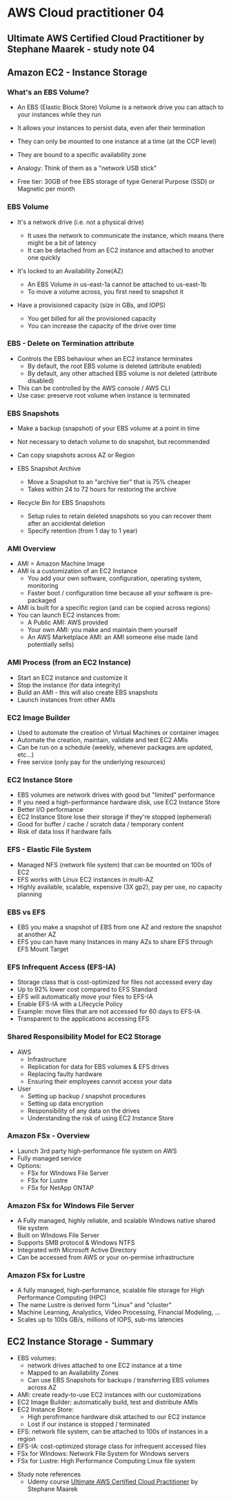 # AWS Cloud practitioner 04

## Ultimate AWS Certified Cloud Practitioner by Stephane Maarek - study note 04

## Amazon EC2 - Instance Storage

### What's an EBS Volume?
* An EBS (Elastic Block Store) Volume is a network drive you can attach to your instances while they run
* It allows your instances to persist data, even afer their termination
* They can only be mounted to one instance at a time (at the CCP level)
* They are bound to a specific availability zone  

* Analogy: Think of them as a "network USB stick"
* Free tier: 30GB of free EBS storage of type General Purpose (SSD) or Magnetic per month

### EBS Volume
* It's a network drive (i.e. not a physical drive)
  * It uses the network to communicate the instance, which means there might be a bit of latency
  * It can be detached from an EC2 instance and attached to another one quickly

* It's locked to an Availability Zone(AZ)
  * An EBS Volume in us-east-1a cannot be attached to us-east-1b
  * To move a volume across, you first need to snapshot it

* Have a provisioned capacity (size in GBs, and IOPS)
  * You get billed for all the provisioned capacity
  * You can increase the capacity of the drive over time

### EBS - Delete on Termination attribute
* Controls the EBS behaviour when an EC2 instance terminates
  * By default, the root EBS volume is deleted (attribute enabled)
  * By default, any other attached EBS volume is not deleted (attribute disabled)
* This can be controlled by the AWS console / AWS CLI
* Use case: preserve root volume when instance is terminated

### EBS Snapshots
* Make a backup (snapshot) of your EBS volume at a point in time
* Not necessary to detach volume to do snapshot, but recommended
* Can copy snapshots across AZ or Region

* EBS Snapshot Archive
  * Move a Snapshot to an "archive tier" that is 75% cheaper
  * Takes within 24 to 72 hours for restoring the archive  

* Recycle Bin for EBS Snapshots
  * Setup rules to retain deleted snapshots so you can recover them after an accidental deletion
  * Specify retention (from 1 day to 1 year)

### AMI Overview
* AMI = Amazon Machine Image
* AMI is a customization of an EC2 Instance
  * You add your own software, configuration, operating system, monitoring
  * Faster boot / configuration time because all your software is pre-packaged
* AMI is built for a specific region (and can be copied across regions)
* You can launch EC2 instances from:
  * A Public AMI: AWS provided
  * Your own AMI: you make and maintain them yourself
  * An AWS Marketplace AMI: an AMI someone else made (and potentially sells)

### AMI Process (from an EC2 Instance)
* Start an EC2 instance and customize it
* Stop the instance (for data integrity)
* Build an AMI - this will also create EBS snapshots
* Launch instances from other AMIs

### EC2 Image Builder
* Used to automate the creation of Virtual Machines or container images
* Automate the creation, maintain, validate and test EC2 AMIs
* Can be run on a schedule (weekly, whenever packages are updated, etc...)
* Free service (only pay for the underlying resources)

### EC2 Instance Store
* EBS volumes are network drives with good but "limited" performance
* If you need a high-performance hardware disk, use EC2 Instance Store
* Better I/O performance
* EC2 Instance Store lose their storage if they're stopped (ephemeral)
* Good for buffer / cache / scratch data / temporary content
* Risk of data loss if hardware fails

### EFS - Elastic File System
* Managed NFS (network file system) that can be mounted on 100s of EC2
* EFS works with Linux EC2 instances in multi-AZ
* Highly available, scalable, expensive (3X gp2), pay per use, no capacity planning

### EBS vs EFS
* EBS you make a snapshot of EBS from one AZ and restore the snapshot at another AZ
* EFS you can have many Instances in many AZs to share EFS through EFS Mount Target

### EFS Infrequent Access (EFS-IA)
* Storage class that is cost-optimized for files not accessed every day
* Up to 92% lower cost compared to EFS Standard
* EFS will automatically move your files to EFS-IA
* Enable EFS-IA with a Lifecycle Policy
* Example: move files that are not accessed for 60 days to EFS-IA
* Transparent to the applications accessing EFS

### Shared Responsibility Model for EC2 Storage
* AWS
  * Infrastructure
  * Replication for data for EBS volumes & EFS drives
  * Replacing faulty hardware
  * Ensuring their employees cannot access your data
* User
  * Setting up backup / snapshot procedures
  * Setting up data encryption
  * Responsibility of any data on the drives
  * Understanding the risk of using EC2 Instance Store

### Amazon FSx - Overview
* Launch 3rd party high-performance file system on AWS
* Fully managed service
* Options:
  * FSx for WIndows File Server
  * FSx for Lustre
  * FSx for NetApp ONTAP

### Amazon FSx for WIndows File Server
* A Fully managed, highly reliable, and scalable Windows native shared file system
* Built on WIndows File Server
* Supports SMB protocol & Windows NTFS
* Integrated with Microsoft Active Directory
* Can be accessed from AWS or your on-permise infrastructure

### Amazon FSx for Lustre
* A fully managed, high-performance, scalable file storage for High Performance Computing (HPC)
* The name Lustre is derived form "Linux" and "cluster"
* Machine Learning, Analystics, Video Processing, Financial Modeling, ...
* Scales up to 100s GB/s, millions of IOPS, sub-ms latencies

## EC2 Instance Storage - Summary
* EBS volumes:
  * network drives attached to one EC2 instance at a time
  * Mapped to an Availability Zones
  * Can use EBS Snapshots for backups / transferring EBS volumes across AZ
* AMI: create ready-to-use EC2 instances with our customizations
* EC2 Image Builder: automatically build, test and distribute AMIs
* EC2 Instance Store:
  * High perofrmance hardware disk attached to our EC2 instance
  * Lost if our instance is stopped / terminated
* EFS: network file system, can be attached to 100s of instances in a region
* EFS-IA: cost-optimized storage class for infrequent accessed files
* FSx for WIndows: Network FIle System for Windows servers
* FSx for Lustre: High Performance Computing Linux file system


- Study note references
  - Udemy course [Ultimate AWS Certified Cloud Practitioner](https://www.udemy.com/course/aws-certified-cloud-practitioner-new/) by Stephane Maarek
